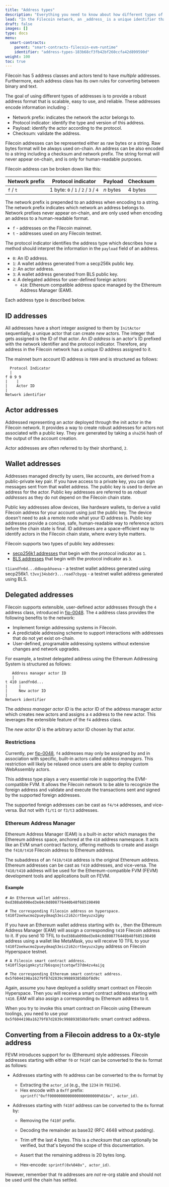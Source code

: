 ```yaml
---
title: "Address types"
description: "Everything you need to know about how different types of Filecoin addresses and when they will be used."
lead: "In the Filecoin network, an _address_ is a unique identifier that refers to an actor in the Filecoin state. All actors in Filecoin have a corresponding address which varies from the different usages."
draft: false
images: []
type: docs
menu:
  smart-contracts:
    parent: "smart-contracts-filecoin-evm-runtime"
    identifier: "address-types-183b68cf3fb42bf260ccfa42d899590d"
weight: 100
toc: true
---
```


Filecoin has 5 address classes and actors tend to have *multiple* addresses. Furthermore, each address class has its own rules for converting between binary and text.

The goal of using different types of addresses is to provide a robust address format that is scalable, easy to use, and reliable. These addresses encode information including：

- Network prefix: indicates the network the actor belongs to.
- Protocol indicator: identify the type and version of this address.
- Payload: identify the actor according to the protocol.
- Checksum: validate the address.

Filecoin addresses can be represented either as raw bytes or a string. Raw bytes format will be always used on-chain. An address can be also encoded to a string including a checksum and network prefix. The string format will never appear on-chain, and is only for human-readable purposes.

Filecoin address can be broken down like this:

| Network prefix | Protocol indicator                  | Payload | Checksum |
| -------------- | ----------------------------------- | ------- | -------- |
| `f` / `t`      | 1 byte: `0` / `1` / `2` / `3` / `4` | _n_ bytes | 4 bytes  |

The network prefix is prepended to an address when encoding to a string. The network prefix indicates which network an address belongs to. Network prefixes never appear on-chain, and are only used when encoding an address to a human-readable format.

- `f` - addresses on the  Filecoin mainnet.
- `t` - addresses used on any Filecoin testnet.

The protocol indicator identifies the address type which describes how a method should interpret the information in the `payload` field of an address.

- `0`: An ID address.
- `1`: A wallet address generated from a secp256k public key.
- `2`: An actor address.
- `3`: A wallet address generated from BLS public key.
- `4`: A delegated address for user-defined foreign actors:
    - `410`: Ethereum compatible address space managed by the Ethereum Address Manager (EAM).

Each address type is described below.

## ID addresses

All addresses have a short integer assigned to them by `InitActor` sequentially, a unique actor that can create _new_ actors. The integer that gets assigned is the ID of that actor. An _ID address_ is an actor's ID prefixed with the network identifier and the protocol indicator. Therefore, any address in the Filecoin network has a unique ID address assigned to it.

The mainnet burn account ID address is `f099` and is structured as follows:

```plaintext
  Protocol Indicator
  |
f 0 9 9
|    |
|    Actor ID
|
Network identifier
```

## Actor addresses

Addressed representing an actor deployed through the init actor in the Filecoin network. It provides a way to create robust addresses for actors not associated with a public key. They are generated by taking a `sha256` hash of the output of the account creation.

Actor addresses are often referred to by their shorthand, `2`.

## Wallet addresses

Addresses managed directly by users, like accounts, are derived from a public-private key pair. If you have access to a private key, you can sign messages sent from that wallet address. The public key is used to derive an address for the actor. Public key addresses are referred to as _robust addresses_ as they do not depend on the Filecoin chain state.

Public key addresses allow devices, like hardware wallets, to derive a valid Filecoin address for your account using just the public key. The device doesn't need to ask a remote node what your ID address is. Public key addresses provide a concise, safe, human-readable way to reference actors before the chain state is final. ID addresses are a space-efficient way to identify actors in the Filecoin chain state, where every byte matters.

Filecoin supports two types of public key addresses:

- [secp256k1 addresses](https://en.bitcoin.it/wiki/Secp256k1) that begin with the protocol indicator as `1`.
- [BLS addresses](https://en.wikipedia.org/wiki/BLS_digital_signature) that begin with the protocol indicator as `3`.

`t1iandfn6d...ddboqxbhoeva` - a testnet wallet address generated using secp256k1.
`t3vxj34sbdr3...road7cbygq` - a testnet wallet address generated using BLS.

## Delegated addresses

Filecoin supports extensible, user-defined actor addresses through the `4` address class, introduced in [fip-0048](https://github.com/filecoin-project/FIPs/blob/master/FIPS/fip-0048.md). The `4` address class provides the following benefits to the network:

- Implement foreign addressing systems in Filecoin.
- A predictable addressing scheme to support interactions with addresses that do not yet exist on-chain.
- User-defined, programable addressing systems without extensive changes and network upgrades.

For example, a testnet delegated address using the Ethereum Addressing System is structured as follows:

```plaintext
   Address manager actor ID
   |
t 410 iandfn6d...
|     |
|     New actor ID
|
Network identifier
```

The _address manager actor ID_ is the actor ID of the address manager actor which creates new actors and assigns a `4` address to the new actor. This leverages the extensible feature of the `f4` address class.

The _new actor ID_ is the arbitrary actor ID chosen by that actor.  

### Restrictions

Currently, per [fip-0048](https://github.com/filecoin-project/FIPs/blob/master/FIPS/fip-0048.md), `f4` addresses may only be assigned by and in association with specific, built-in actors called _address managers_. This restriction will likely be relaxed once users are able to deploy custom WebAssembly actors.

This address type plays a very essential role in supporting the EVM-compatible FVM. It allows the Filecoin network to be able to recognize the foreign address and validate and execute the transactions sent and signed by the supported foreign addresses.

The supported foreign addresses can be cast as `f4/t4` addresses, and vice-versa.  But not with `f1/t1` or `f3/t3` addresses.

### Ethereum Address Manager

Ethereum Address Manager (EAM) is a built-in actor which manages the Ethereum address space, anchored at the `410` address namespace. It acts like an EVM smart contract factory, offering methods to create and assign the `f410/t410` Filecoin address to Ethereum address.

The subaddress of an `f410/t410` address is the original Ethereum address. Ethereum addresses can be cast as `f410` addresses, and vice-versa. The `f410/t410` address will be used for the Ethereum-compatible FVM (FEVM) development tools and applications built on FEVM.

#### Example

```plaintext
# An Ethereum wallet address.
0xd388ab098ed3e84c0d808776440b48f685198498

# The corresponding Filecoin address on hyperspace.
t410f2oekwcmo2pueydmaq53eic2i62crtbeyuzx2gmy
```

If you have an Ethereum wallet address starting with `0x` , then the Ethereum Address Manager (EAM) will assign a corresponding `t410` Filecoin address to it. If you send 10 TFIL to `0xd388ab098ed3e84c0d808776440b48f685198498` address using a wallet like MetaMask, you will receive 10 TFIL to your `t410f2oekwcmo2pueydmaq53eic2i62crtbeyuzx2gmy` address on Filecoin Hyperspace testnet.

```plaintext
# A Filecoin smart contract address.
t410fl5qeigmkcytz7b6sqoojtcetqwf37dm4zv4aijq

# The corresponding Ethereum smart contract address.
0x5f6044198a16279f87d2839c998893858bbf8d9c
```

Again, assume you have deployed a solidity smart contract on Filecoin Hyperspace. Then you will receive a smart contract address starting with `t410`. EAM will also assign a corresponding `0x` Ethereum address to it.

When you try to invoke this smart contract on Filecoin using Ethereum toolings, you need to use your `0x5f6044198a16279f87d2839c998893858bbf8d9c` smart contract address.

## Converting from a Filecoin address to a 0x-style address

FEVM introduces support for `0x` (Ethereum) style addresses. Filecoin addresses starting with either `f0` or `f410f` can be converted to the `0x` format as follows:

- Addresses starting with `f0` address can be converted to the `0x` format by
  - Extracting the `actor_id` (e.g., the `1234` in `f01234`).
  - Hex encode with a `0xff` prefix: `sprintf("0xff0000000000000000000000%016x", actor_id)`.

- Addresses starting with `f410f` address can be converted to the `0x`  format by:

  - Removing the `f410f` prefix.

  - Decoding the remainder as base32 (RFC 4648 without padding).

  - Trim off the last 4 bytes. This is a *checksum* that can optionally be verified, but that's beyond the scope of this documentation.

  - Assert that the remaining address is 20 bytes long.

  - Hex-encode: `sprintf(0x%040x", actor_id)`.

However, remember that `f0` addresses are *not* re-org stable and should not be used until the chain has settled.
